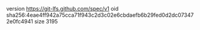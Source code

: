 version https://git-lfs.github.com/spec/v1
oid sha256:4eae4ff942a75cca71f943c2d3c02e6cbdaefb6b29fed0d2dc073472e0fc4941
size 3195
